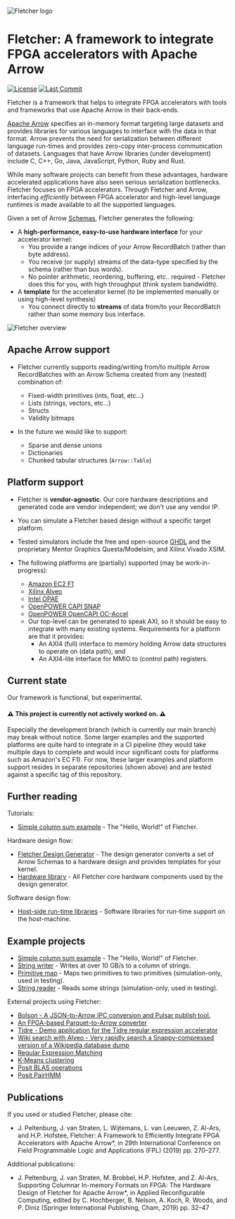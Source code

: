 ![Fletcher logo](docs/fletcher_notext.svg)

# Fletcher: A framework to integrate FPGA accelerators with Apache Arrow

[![License](https://badgen.net/github/license/abs-tudelft/fletcher)](https://github.com/abs-tudelft/fletcher/blob/develop/LICENSE)
[![Last Commit](https://badgen.net/github/last-commit/abs-tudelft/fletcher/develop)](https://badgen.net/github/last-commit/abs-tudelft/fletcher/develop)

Fletcher is a framework that helps to integrate FPGA accelerators with tools and
frameworks that use Apache Arrow in their back-ends.

[Apache Arrow](https://arrow.apache.org/) specifies an in-memory format
targeting large datasets and provides libraries for various languages to
interface with the data in that format. Arrow prevents the need for
serialization between different language run-times and provides zero-copy
inter-process communication of datasets. Languages that have Arrow libraries
(under development) include C, C++, Go, Java, JavaScript, Python, Ruby and Rust.

While many software projects can benefit from these advantages, hardware
accelerated applications have also seen serious serialization bottlenecks.
Fletcher focuses on FPGA accelerators. Through Fletcher and Arrow, interfacing
_efficiently_ between FPGA accelerator and high-level language runtimes is made
available to all the supported languages.

Given a set of Arrow
[Schemas](https://arrow.apache.org/docs/format/Columnar.html), Fletcher
generates the following:

- A **high-performance, easy-to-use hardware interface** for your accelerator
  kernel:
  - You provide a range indices of your Arrow RecordBatch (rather than byte
    address).
  - You receive (or supply) streams of the data-type specified by the schema
    (rather than bus words).
  - No pointer arithmetic, reordering, buffering, etc.. required - Fletcher
    does this for you, with high throughput (think system bandwidth).
- A **template** for the accelerator kernel (to be implemented manually or
  using high-level synthesis)
  - You connect directly to **streams** of data from/to your RecordBatch rather
    than some memory bus interface.

![Fletcher overview](fletcher.svg)

## Apache Arrow support

- Fletcher currently supports reading/writing from/to multiple Arrow
  RecordBatches with an Arrow Schema created from any (nested) combination of:

  - Fixed-width primitives (ints, float, etc...)
  - Lists (strings, vectors, etc...)
  - Structs
  - Validity bitmaps

- In the future we would like to support:
  - Sparse and dense unions
  - Dictionaries
  - Chunked tabular structures (`Arrow::Table`)

## Platform support

- Fletcher is **vendor-agnostic**. Our core hardware descriptions and
  generated code are vendor independent; we don't use any vendor IP.
- You can simulate a Fletcher based design without a specific target platform.
- Tested simulators include the free and open-source
  [GHDL](https://github.com/ghdl/ghdl) and the proprietary Mentor Graphics
  Questa/Modelsim, and Xilinx Vivado XSIM.

- The following platforms are (partially) supported (may be work-in-progress):
  - [Amazon EC2 F1](https://github.com/abs-tudelft/fletcher-aws)
  - [Xilinx Alveo](https://github.com/abs-tudelft/fletcher-alveo)
  - [Intel OPAE](https://github.com/abs-tudelft/fletcher-opae)
  - [OpenPOWER CAPI SNAP](https://github.com/abs-tudelft/fletcher-snap)
  - [OpenPOWER OpenCAPI OC-Accel](https://github.com/abs-tudelft/fletcher-oc-accel)
  - Our top-level can be generated to speak AXI, so it should be easy to
    integrate with many existing systems. Requirements for a platform are that
    it provides:
    - An AXI4 (full) interface to memory holding Arrow data structures to
      operate on (data path), and
    - An AXI4-lite interface for MMIO to (control path) registers.

## Current state

Our framework is functional, but experimental. 

#### ⚠️ This project is currently not actively worked on. ⚠️

Especially the development branch (which is currently our main branch) may break
without notice. Some larger examples and the supported platforms are quite hard
to integrate in a CI pipeline (they would take multiple days to complete and
would incur significant costs for platforms such as Amazon's EC F1). For now,
these larger examples and platform support resides in separate repositories
(shown above) and are tested against a specific tag of this repository.

## Further reading

Tutorials:

- [Simple column sum example](examples/sum/README.md) - The "Hello, World!"
  of Fletcher.

Hardware design flow:

- [Fletcher Design Generator](codegen/cpp/fletchgen/README.md) - The design
  generator converts a set of Arrow Schemas
  to a hardware design and provides templates for your kernel.
- [Hardware library](hardware) - All Fletcher core hardware components used
  by the design generator.

Software design flow:

- [Host-side run-time libraries](runtime) - Software libraries for run-time
  support on the host-machine.

## Example projects

- [Simple column sum example](examples/sum/README.md) - The "Hello, World!"
  of Fletcher.
- [String writer](examples/stringwrite) - Writes at over 10 GB/s to a column
  of strings.
- [Primitive map](codegen/test/primmap) - Maps two primitives to two
  primitives (simulation-only, used in testing).
- [String reader](codegen/test/stringread) - Reads some strings
  (simulation-only, used in testing).

External projects using Fletcher:

- [Bolson - A JSON-to-Arrow IPC conversion and Pulsar publish tool.](https://github.com/teratide/bolson)
- [An FPGA-based Parquet-to-Arrow converter](https://github.com/abs-tudelft/fast-p2a)
- [Tidre - Demo application for the Tidre regular expression accelerator](https://github.com/teratide/tidre-demo)
- [Wiki search with Alveo - Very rapidly search a Snappy-compressed version of a Wikipedia database dump](https://github.com/abs-tudelft/wiki-search-alveo)
- [Regular Expression Matching](https://github.com/abs-tudelft/fletcher-example-regexp)
- [K-Means clustering](https://github.com/abs-tudelft/fletcher-example-kmeans)
- [Posit BLAS operations](https://github.com/lvandam/posit_blas_hdl)
- [Posit PairHMM](https://github.com/lvandam/pairhmm_posit_hdl_arrow)

## Publications

If you used or studied Fletcher, please cite:

- J. Peltenburg, J. van Straten, L. Wijtemans, L. van Leeuwen, Z. Al-Ars, and
  H.P. Hofstee, Fletcher: A Framework to Efficiently Integrate FPGA Accelerators
  with Apache Arrow\*, in 29th International Conference on Field Programmable
  Logic and Applications (FPL) (2019) pp. 270–277.

Additional publications:

- J. Peltenburg, J. van Straten, M. Brobbel, H.P. Hofstee, and Z. Al-Ars,
  Supporting Columnar In-memory Formats on FPGA: The Hardware Design of Fletcher
  for Apache Arrow\*, in Applied Reconfigurable Computing, edited by
  C. Hochberger, B. Nelson, A. Koch, R. Woods, and P. Diniz (Springer
  International Publishing, Cham, 2019) pp. 32–47
